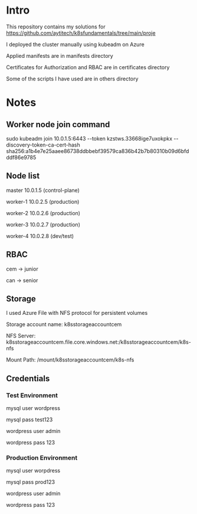 # Intro
This repository contains my solutions for https://github.com/aytitech/k8sfundamentals/tree/main/proje

I deployed the cluster manually using kubeadm on Azure

Applied manifests are in manifests directory

Certificates for Authorization and RBAC are in certificates directory

Some of the scripts I have used are in others directory

# Notes
## Worker node join command
sudo kubeadm join 10.0.1.5:6443 --token kzstws.33668ige7uxokpkx --discovery-token-ca-cert-hash sha256:a1b4e7e25aaee86738ddbbebf39579ca836b42b7b80310b09d6bfdddf86e9785
## Node list
master		10.0.1.5    (control-plane)

worker-1	10.0.2.5    (production)

worker-2	10.0.2.6    (production)

worker-3	10.0.2.7    (production)

worker-4	10.0.2.8    (dev/test)
## RBAC
cem -> junior

can -> senior
## Storage
I used Azure File with NFS protocol for persistent volumes

Storage account name: k8sstorageaccountcem

NFS Server: k8sstorageaccountcem.file.core.windows.net:/k8sstorageaccountcem/k8s-nfs 

Mount Path: /mount/k8sstorageaccountcem/k8s-nfs

## Credentials
### Test Environment
mysql user wordpress

mysql pass test123

wordpress user admin

wordpress pass 123
### Production Environment
mysql user worpdress

mysql pass prod123

wordpress user admin

wordpress pass 123
